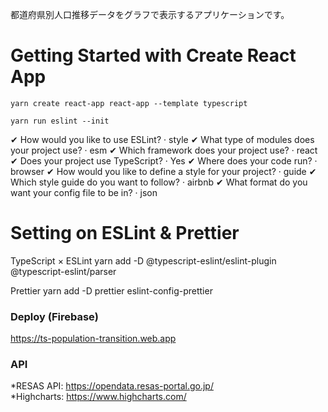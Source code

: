 都道府県別人口推移データをグラフで表示するアプリケーションです。


# Getting Started with Create React App

    yarn create react-app react-app --template typescript

    yarn run eslint --init

✔ How would you like to use ESLint? · style
✔ What type of modules does your project use? · esm
✔ Which framework does your project use? · react
✔ Does your project use TypeScript? ·  Yes
✔ Where does your code run? · browser
✔ How would you like to define a style for your project? · guide
✔ Which style guide do you want to follow? · airbnb
✔ What format do you want your config file to be in? · json


# Setting on ESLint & Prettier
  TypeScript × ESLint
    yarn add -D @typescript-eslint/eslint-plugin @typescript-eslint/parser

  Prettier
    yarn add -D prettier eslint-config-prettier

### Deploy (Firebase)
https://ts-population-transition.web.app


### API
*RESAS API: https://opendata.resas-portal.go.jp/
*Highcharts: https://www.highcharts.com/